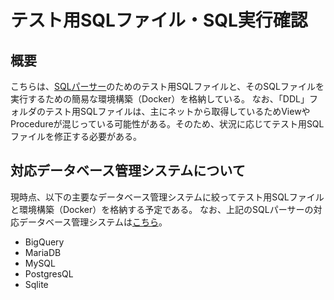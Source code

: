 # テスト用SQLファイル・SQL実行確認

## 概要

こちらは、[SQLパーサー](https://github.com/taozhi8833998/node-sql-parser)のためのテスト用SQLファイルと、そのSQLファイルを実行するための簡易な環境構築（Docker）を格納している。
なお、「DDL」フォルダのテスト用SQLファイルは、主にネットから取得しているためViewやProcedureが混じっている可能性がある。そのため、状況に応じてテスト用SQLファイルを修正する必要がある。

## 対応データベース管理システムについて

現時点、以下の主要なデータベース管理システムに絞ってテスト用SQLファイルと環境構築（Docker）を格納する予定である。
なお、上記のSQLパーサーの対応データベース管理システムは[こちら](https://github.com/taozhi8833998/node-sql-parser?tab=readme-ov-file#supported-database-sql-syntax)。

- BigQuery
- MariaDB
- MySQL
- PostgresQL
- Sqlite
